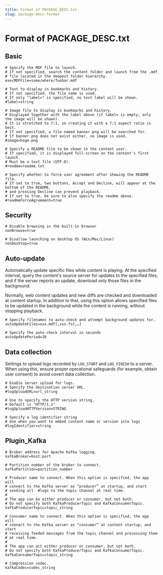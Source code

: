 ```yaml
---
title: Format of PACKAGE_DESC.txt
slug: package-desc-format
---
```

# Format of PACKAGE_DESC.txt

## Basic

```text
# Specify the MDF file to launch.
# If not specified, search the content folder and launch from the .mdf
# file located in the deepest folder hierarchy.
execMDFFile=some/where/foobar.mdf

# Text to display in bookmarks and history.
# If not specified, the file name is used.
# If only "label=" is specified, no text label will be shown.
#label=string

# Image file to display in bookmarks and history.
# Displayed together with the label above (if label= is empty, only the image will be shown).
# It is stretched to 7:1, so creating it with a 7:1 aspect ratio is best.
# If not specified, a file named banner.png will be searched for.
# If banner.png does not exist either, no image is used.
#image=hoge.png

# Specify a README file to be shown to the content user.
# If specified, it is displayed full-screen on the content's first launch.
# Must be a text file (UTF-8).
#readme=readme.txt

# Specify whether to force user agreement after showing the README file.
# If set to true, two buttons, Accept and Decline, will appear at the bottom of the README,
# and pressing Decline can prevent playback.
# If set to true, be sure to also specify the readme above.
#readmeForceAgreement=true
```

## Security

```text
# Disable browsing in the built-in browser
nonBrowse=true

# Disallow launching on desktop OS (Win/Mac/Linux)
nonDesktop=true
```

## Auto-update

Automatically update specific files while content is playing. At the specified interval, query the content's source server for updates to the specified files, and if the server reports an update, download only those files in the background.

Normally, web content updates and new diffs are checked and downloaded at content startup. In addition to that, using this option allows specified files to be updated in the background while the content is running, without stopping playback.

```text
# Specify filenames to auto-check and attempt background updates for.
autoUpdateFiles=xxx.mdf[,xxx.fst,…]

# Specify the auto-check interval in seconds
autoUpdatePeriod=20
```

## Data collection

Settings to upload logs recorded by `LOG_START` and `LOG_FINISH` to a server. When using this, ensure proper operational safeguards (for example, obtain user consent) to avoid covert data collection.

```text
# Enable server upload for logs.
# Specify the destination server URL.
#logUploadURL=url_string

# Use to specify the HTTP version string.
# Default is "HTTP/1.1"
#logUploadHTTPVersion=STRING

# Specify a log identifier string
# Use when you want to embed content name or version into logs
#logIdentifier=string
```

## Plugin_Kafka

```text
# Broker address for Apache Kafka logging.
kafkaBroker=host:port

# Partition number of the broker to connect.
kafkaPartition=partition_number

# Producer name to connect. When this option is specified, the app will
# connect to the Kafka server as “producer” at startup, and start
# sending all  #logs to the topic channel at real time.
#
# The app can be either producer or consumer, but not both.
# Do not specify both KafkaProducerTopic and KafkaConsumerTopic.
kafkaProducerTopic=topic_string

# Consumer name to connect. When this option is specified, the app will
# connect to the Kafka server as “consumer” at content startup, and start
# receiving feeded messages from the topic channel and processing them
# at real time.
#
# The app can act either producer or consumer, but not both.
# Do not specify both KafkaProducerTopic and KafkaConsumerTopic.
kafkaConsumerTopic=topic_string

# Compression codec.
kafkaCodec=codec_string
```